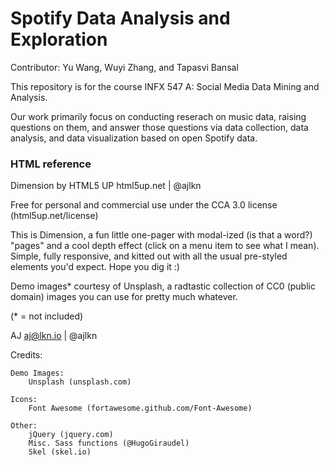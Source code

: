 # Spotify Data Analysis and Exploration

Contributor: Yu Wang, Wuyi Zhang, and Tapasvi Bansal

This repository is for the course INFX 547 A: Social Media Data Mining and Analysis.

Our work primarily focus on conducting reserach on music data, raising questions on them, and answer those questions via data collection, data analysis, and data visualization based on open Spotify data.


### HTML reference

Dimension by HTML5 UP
html5up.net | @ajlkn

Free for personal and commercial use under the CCA 3.0 license (html5up.net/license)

This is Dimension, a fun little one-pager with modal-ized (is that a word?) "pages"
and a cool depth effect (click on a menu item to see what I mean). Simple, fully
responsive, and kitted out with all the usual pre-styled elements you'd expect.
Hope you dig it :)

Demo images* courtesy of Unsplash, a radtastic collection of CC0 (public domain) images
you can use for pretty much whatever.

(* = not included)

AJ
aj@lkn.io | @ajlkn


Credits:
    
    Demo Images:
        Unsplash (unsplash.com)

    Icons:
        Font Awesome (fortawesome.github.com/Font-Awesome)

    Other:
        jQuery (jquery.com)
        Misc. Sass functions (@HugoGiraudel)
        Skel (skel.io)
